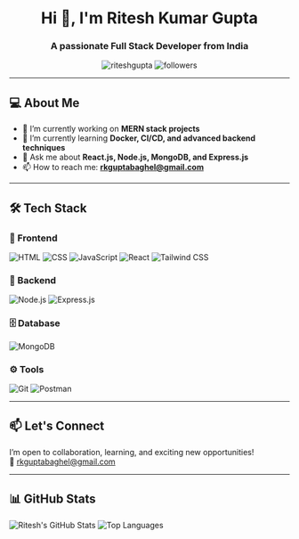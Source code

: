 
<h1 align="center">Hi 👋, I'm Ritesh Kumar Gupta</h1>
<h3 align="center">A passionate Full Stack Developer from India</h3>

<p align="center">
  <img src="https://komarev.com/ghpvc/?username=RiteshSRK&label=Profile%20views&color=0e75b6&style=flat" alt="riteshgupta" />
  <img src="https://img.shields.io/github/followers/riteshgupta?label=Follow&style=social" alt="followers">
</p>

---

## 💻 About Me

- 🔭 I’m currently working on **MERN stack projects**
- 🌱 I’m currently learning **Docker, CI/CD, and advanced backend techniques**
- 💬 Ask me about **React.js, Node.js, MongoDB, and Express.js**
- 📫 How to reach me: **rkguptabaghel@gmail.com**

---

## 🛠️ Tech Stack

### 🚀 Frontend
![HTML](https://img.shields.io/badge/HTML5-E34F26?logo=html5&logoColor=white)
![CSS](https://img.shields.io/badge/CSS3-1572B6?logo=css3&logoColor=white)
![JavaScript](https://img.shields.io/badge/JavaScript-F7DF1E?logo=javascript&logoColor=black)
![React](https://img.shields.io/badge/React-20232A?logo=react&logoColor=61DAFB)
![Tailwind CSS](https://img.shields.io/badge/Tailwind_CSS-38B2AC?logo=tailwind-css&logoColor=white)

### 🧱 Backend
![Node.js](https://img.shields.io/badge/Node.js-43853D?logo=node.js&logoColor=white)
![Express.js](https://img.shields.io/badge/Express.js-000000?logo=express&logoColor=white)

### 🗄️ Database
![MongoDB](https://img.shields.io/badge/MongoDB-4EA94B?logo=mongodb&logoColor=white)

### ⚙️ Tools
![Git](https://img.shields.io/badge/Git-F05032?logo=git&logoColor=white)
![Postman](https://img.shields.io/badge/Postman-FF6C37?logo=postman&logoColor=white)

---

## 📫 Let's Connect
I’m open to collaboration, learning, and exciting new opportunities!  
📧 [rkguptabaghel@gmail.com](mailto:rkguptabaghel@gmail.com)

---

## 📊 GitHub Stats

![Ritesh's GitHub Stats](https://github-readme-stats.vercel.app/api?username=RiteshSRK&show_icons=true&theme=tokyonight)
![Top Languages](https://github-readme-stats.vercel.app/api/top-langs/?username=RiteshSRK&layout=compact&theme=tokyonight)
